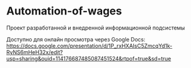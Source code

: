 # Automation-of-wages
Проект разработанной и внедренной информационной подсистемы

Доступно для онлайн просмотра через Google Docs:
https://docs.google.com/presentation/d/1P_rxHXAIsC5ZmcqYd1k-RyNS6mHeH32x/edit?usp=sharing&ouid=114176687485087451524&rtpof=true&sd=true

